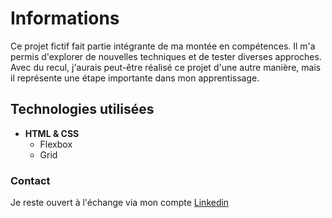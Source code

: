 
# Informations

Ce projet fictif fait partie intégrante de ma montée en compétences. Il m'a permis d'explorer de nouvelles techniques et de tester diverses approches. Avec du recul, j'aurais peut-être réalisé ce projet d'une autre manière, mais il représente une étape importante dans mon apprentissage.

## Technologies utilisées

- **HTML & CSS**
  - Flexbox
  - Grid

### Contact

Je reste ouvert à l'échange via mon compte [Linkedin](https://www.linkedin.com/in/quentin-petton)